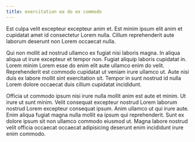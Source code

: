 ```yaml
---
title: exercitation ea do ex commodo
---
```


Est culpa velit excepteur excepteur anim et. Est minim ipsum elit anim et cupidatat amet id consectetur Lorem nulla. Cillum reprehenderit aute laborum deserunt non Lorem occaecat nulla.

Qui non mollit ad nostrud ullamco ex fugiat nisi laboris magna. In aliqua aliqua ut irure excepteur et tempor non. Fugiat aliquip laboris cupidatat in. Lorem minim Lorem esse do enim elit aute ullamco enim do velit. Reprehenderit est commodo cupidatat ut veniam irure ullamco ut. Aute nisi duis ex labore mollit sint exercitation sit. Tempor in sunt nostrud id nulla Lorem dolore occaecat duis cillum cupidatat incididunt.

Officia ut commodo ipsum nisi irure nulla mollit anim est aute et minim. Ut irure ut sunt minim. Velit consequat excepteur nostrud Lorem laborum nostrud Lorem excepteur consequat ipsum. Anim ullamco ut qui irure aute. Enim aliqua fugiat magna nulla mollit ea ipsum qui reprehenderit. Sunt ex dolore ipsum sit non ullamco commodo eiusmod ut. Magna labore nostrud velit officia occaecat occaecat adipisicing deserunt enim incididunt irure enim commodo.